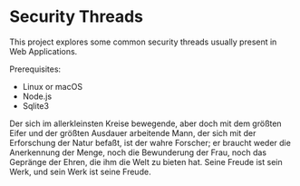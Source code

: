 # Security Threads

This project explores some common security threads usually present in Web Applications.

Prerequisites:
- Linux or macOS
- Node.js
- Sqlite3

Der sich im allerkleinsten Kreise bewegende, aber doch mit dem größten Eifer und der größten Ausdauer arbeitende Mann, der sich mit der Erforschung der Natur befaßt, ist der wahre Forscher; er braucht weder die Anerkennung der Menge, noch die Bewunderung der Frau, noch das Gepränge der Ehren, die ihm die Welt zu bieten hat. Seine Freude ist sein Werk, und sein Werk ist seine Freude.